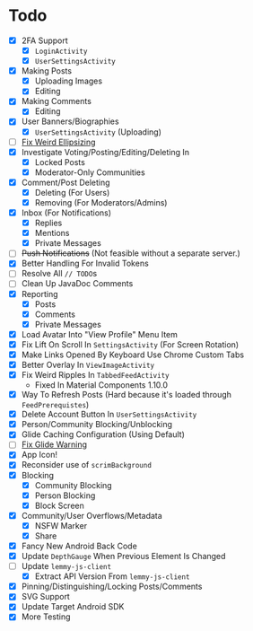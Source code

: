 # Todo
- [x] 2FA Support
  - [x] `LoginActivity`
  - [x] `UserSettingsActivity`
- [x] Making Posts
  - [x] Uploading Images
  - [x] Editing
- [x] Making Comments
  - [x] Editing
- [x] User Banners/Biographies
  - [x] `UserSettingsActivity` (Uploading)
- [ ] [Fix Weird Ellipsizing](https://stackoverflow.com/q/76941977/16198887)
- [x] Investigate Voting/Posting/Editing/Deleting In
  - [x] Locked Posts
  - [x] Moderator-Only Communities
- [x] Comment/Post Deleting
  - [x] Deleting (For Users)
  - [x] Removing (For Moderators/Admins)
- [x] Inbox (For Notifications)
  - [x] Replies
  - [x] Mentions
  - [x] Private Messages
- [ ] ~~Push Notifications~~ (Not feasible without a separate server.)
- [x] Better Handling For Invalid Tokens
- [ ] Resolve All `// TODO`s
- [ ] Clean Up JavaDoc Comments
- [x] Reporting
  - [x] Posts
  - [x] Comments
  - [x] Private Messages
- [x] Load Avatar Into "View Profile" Menu Item
- [x] Fix Lift On Scroll In `SettingsActivity` (For Screen Rotation)
- [x] Make Links Opened By Keyboard Use Chrome Custom Tabs
- [x] Better Overlay In `ViewImageActivity`
- [x] Fix Weird Ripples In `TabbedFeedActivity`
  - Fixed In Material Components 1.10.0
- [x] Way To Refresh Posts (Hard because it's loaded through `FeedPrerequistes`)
- [x] Delete Account Button In `UserSettingsActivity`
- [x] Person/Community Blocking/Unblocking
- [x] Glide Caching Configuration (Using Default)
- [ ] [Fix Glide Warning](https://github.com/bumptech/glide/issues/5231)
- [x] App Icon!
- [x] Reconsider use of `scrimBackground`
- [x] Blocking
  - [x] Community Blocking
  - [x] Person Blocking
  - [x] Block Screen
- [x] Community/User Overflows/Metadata
  - [x] NSFW Marker
  - [x] Share
- [x] Fancy New Android Back Code
- [x] Update `DepthGauge` When Previous Element Is Changed
- [ ] Update `lemmy-js-client`
  - [x] Extract API Version From `lemmy-js-client`
- [x] Pinning/Distinguishing/Locking Posts/Comments
- [x] SVG Support
- [x] Update Target Android SDK
- [x] More Testing
